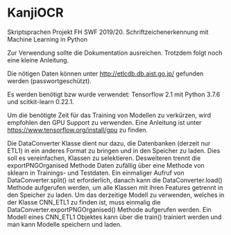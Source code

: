 # KanjiOCR
Skriptsprachen Projekt FH SWF 2019/20. Schriftzeichenerkennung mit Machine Learning in Python

Zur Verwendung sollte die Dokumentation ausreichen. Trotzdem folgt noch eine kleine Anleitung.

Die nötigen Daten können unter http://etlcdb.db.aist.go.jp/ gefunden werden (passwortgeschützt).

Es werden benötigt bzw wurde verwendet: Tensorflow 2.1 mit Python 3.7.6 und scitkit-learn 0.22.1.

Um die benötigte Zeit für das Training von Modellen zu verkürzen, wird empfohlen den GPU Support zu verwenden. Eine Anleitung ist unter https://www.tensorflow.org/install/gpu zu finden.

Die DataConverter Klasse dient nur dazu, die Datenbanken (derzeit nur ETL1) in ein anderes Format zu bringen und in den Speicher zu laden. Dies soll es vereinfachen, Klassen zu selektieren. Desweiteren trennt die exportPNGOrganised Methode Daten zufällig über eine Methode von sklearn in Trainings- und Testdaten.
Ein einmaliger Aufruf von DataConverter.split() ist erforderlich, danach kann die DataConverter.load() Methode aufgerufen werden, um alle Klassen mit ihren Features getrennt in den Speicher zu laden. Um das derzeitige Modell zu verwenden, welches in der Klasse CNN_ETL1 zu finden ist, muss einmalig die DataConverter.exportPNGOrganised() Methode aufgerufen werden.
Ein Modell eines CNN_ETL1 Objektes kann über die train() trainiert werden und man kann Modelle speichern und laden.
